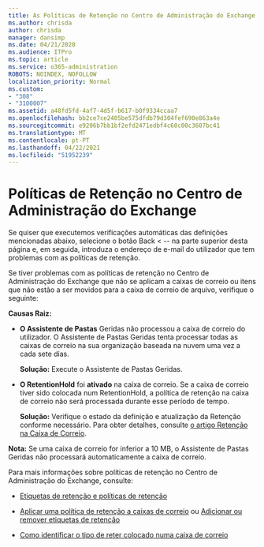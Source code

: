 ```yaml
---
title: As Políticas de Retenção no Centro de Administração do Exchange não funcionam
ms.author: chrisda
author: chrisda
manager: dansimp
ms.date: 04/21/2020
ms.audience: ITPro
ms.topic: article
ms.service: o365-administration
ROBOTS: NOINDEX, NOFOLLOW
localization_priority: Normal
ms.custom:
- "308"
- "3100007"
ms.assetid: a48fd5fd-4af7-4d5f-b617-b0f9334ccaa7
ms.openlocfilehash: bb2ce7ce2405be575dfdb79d304fef690e863a4e
ms.sourcegitcommit: e9206b7bb1bf2efd2471edbf4c60c00c3607bc41
ms.translationtype: MT
ms.contentlocale: pt-PT
ms.lasthandoff: 04/22/2021
ms.locfileid: "51952239"
---
```

# <a name="retention-policies-in-exchange-admin-center"></a>Políticas de Retenção no Centro de Administração do Exchange

Se quiser que executemos verificações automáticas das definições mencionadas abaixo, selecione o botão Back < -- na parte superior desta página e, em seguida, introduza o endereço de e-mail do utilizador que tem problemas com as políticas de retenção.

Se tiver problemas com as políticas de retenção no Centro de Administração do Exchange que não se aplicam a caixas de correio ou itens que não estão a ser movidos para a caixa de correio de arquivo, verifique o seguinte:

**Causas Raiz:**

- **O Assistente de Pastas** Geridas não processou a caixa de correio do utilizador. O Assistente de Pastas Geridas tenta processar todas as caixas de correio na sua organização baseada na nuvem uma vez a cada sete dias.

  **Solução:** Execute o Assistente de Pastas Geridas.

- **O RetentionHold** foi **ativado** na caixa de correio. Se a caixa de correio tiver sido colocada num RetentionHold, a política de retenção na caixa de correio não será processada durante esse período de tempo.

  **Solução:** Verifique o estado da definição e atualização da Retenção conforme necessário. Para obter detalhes, consulte [o artigo Retenção na Caixa de Correio](https://docs.microsoft.com/exchange/security-and-compliance/messaging-records-management/mailbox-retention-hold).
 
**Nota:** Se uma caixa de correio for inferior a 10 MB, o Assistente de Pastas Geridas não processará automaticamente a caixa de correio.
 
Para mais informações sobre políticas de retenção no Centro de Administração do Exchange, consulte:

- [Etiquetas de retenção e políticas de retenção](https://docs.microsoft.com/exchange/security-and-compliance/messaging-records-management/retention-tags-and-policies)

- [Aplicar uma política de retenção a caixas de correio](https://docs.microsoft.com/exchange/security-and-compliance/messaging-records-management/apply-retention-policy) ou [Adicionar ou remover etiquetas de retenção](https://docs.microsoft.com/exchange/security-and-compliance/messaging-records-management/add-or-remove-retention-tags)

- [Como identificar o tipo de reter colocado numa caixa de correio](https://docs.microsoft.com/microsoft-365/compliance/identify-a-hold-on-an-exchange-online-mailbox)
